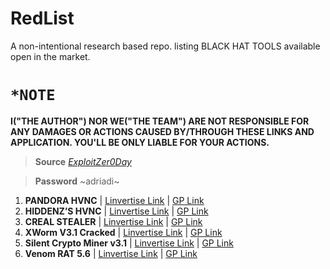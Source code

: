 # RedList
A non-intentional research based repo. listing BLACK HAT TOOLS available open in the market.
# `*NOTE`
**I("THE AUTHOR") NOR WE("THE TEAM") ARE NOT RESPONSIBLE FOR ANY DAMAGES OR ACTIONS CAUSED BY/THROUGH THESE LINKS AND APPLICATION. YOU'LL BE ONLY LIABLE FOR YOUR ACTIONS.**
>**Source** [_ExploitZer0Day_](https://www.facebook.com/ExploitZer0Day)

>**Password** ~adriadi~
1. **PANDORA HVNC** | [Linvertise Link](https://direct-link.net/886759/new-pandora-hvnc-cracked) | [GP Link](https://clk.today/3MznBy7) 
2. **HIDDENZ’S HVNC** | [Linvertise Link](https://link-target.net/886759/hiddenz-hvnc-tools-2024 ) | [GP Link](https://clk.today/ZMuLC)
3. **CREAL STEALER** | [Linvertise Link](https://link-hub.net/886759/creal-stealer-tool-2024) | [GP Link](https://clk.today/lvKK9ME)
4. **XWorm V3.1 Cracked**  | [Linvertise Link](https://link-target.net/886759/xworm-v31-cracked-2024) | [GP Link](https://clk.today/5omuRso)
5. **Silent Crypto Miner  v3.1** | [Linvertise Link](https://link-hub.net/886759/silent-crypto-miner-2024) | [GP Link](https://clk.today/yvKGKkq)
6. **Venom RAT 5.6** | [Linvertise Link](https://link-hub.net/886759/venom-rat-5-activated) | [GP Link](https://clk.today/f50HZLaE)
